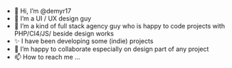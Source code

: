- 👋 Hi, I’m @demyr17
- 👀 I’m a UI / UX design guy
- 🌱 I’m a kind of full stack agency guy who is happy to code projects with PHP/CI4/JS/ beside design works
- ✨ I have been developing some (indie) projects
- 💞️ I’m happy to collaborate especially on design part of any project
- 📫 How to reach me ...

<!---
demyr17/demyr17 is a ✨ special ✨ repository because its `README.md` (this file) appears on your GitHub profile.
You can click the Preview link to take a look at your changes.
--->
